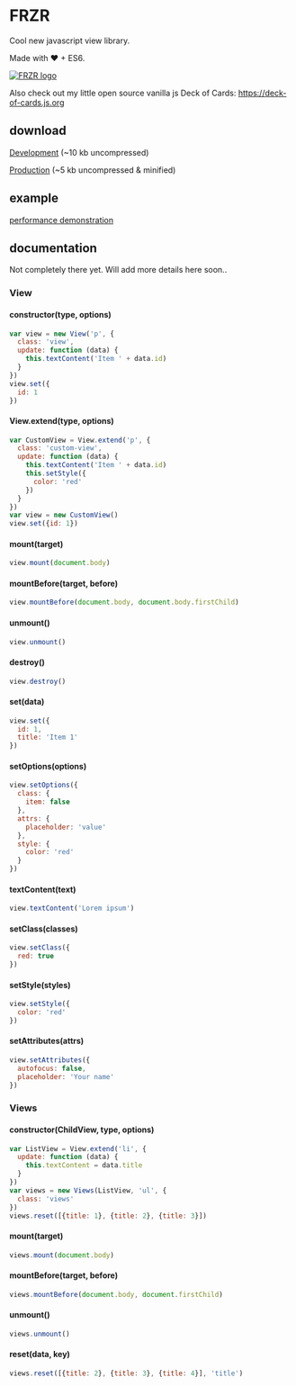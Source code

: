 # FRZR
Cool new javascript view library.

Made with ♥ + ES6.

[![FRZR logo](https://frzr.js.org/img/logo.svg)](https://frzr.js.org)

Also check out my little open source vanilla js Deck of Cards: https://deck-of-cards.js.org

## download

[Development](http://frzrjs.github.io/frzr/dist/frzr.js) (~10 kb uncompressed)

[Production](http://frzrjs.github.io/frzr/dist/frzr.min.js) (~5 kb uncompressed & minified)

## example
[performance demonstration](http://frzr.js.org/example/index.html)

## documentation
Not completely there yet. Will add more details here soon..

### View

#### constructor(type, options)
```js
var view = new View('p', {
  class: 'view',
  update: function (data) {
    this.textContent('Item ' + data.id)
  }
})
view.set({
  id: 1
})
```

#### View.extend(type, options)
```js
var CustomView = View.extend('p', {
  class: 'custom-view',
  update: function (data) {
    this.textContent('Item ' + data.id)
    this.setStyle({
      color: 'red'
    })
  }
})
var view = new CustomView()
view.set({id: 1})
```

#### mount(target)
```js
view.mount(document.body)
```

#### mountBefore(target, before)
```js
view.mountBefore(document.body, document.body.firstChild)
```

#### unmount()
```js
view.unmount()
```

#### destroy()
```js
view.destroy()
```

#### set(data)
```js
view.set({
  id: 1,
  title: 'Item 1'
})
```

#### setOptions(options)
```js
view.setOptions({
  class: {
    item: false
  },
  attrs: {
    placeholder: 'value'
  },
  style: {
    color: 'red'
  }
})
```

#### textContent(text)
```js
view.textContent('Lorem ipsum')
```

#### setClass(classes)
```js
view.setClass({
  red: true
})
```

#### setStyle(styles)
```js
view.setStyle({
  color: 'red'
})
```

#### setAttributes(attrs)
```js
view.setAttributes({
  autofocus: false,
  placeholder: 'Your name'
})
```

### Views

#### constructor(ChildView, type, options)
```js
var ListView = View.extend('li', {
  update: function (data) {
    this.textContent = data.title
  }
})
var views = new Views(ListView, 'ul', {
  class: 'views'
})
views.reset([{title: 1}, {title: 2}, {title: 3}])
```

#### mount(target)
```js
views.mount(document.body)
```

#### mountBefore(target, before)
```js
views.mountBefore(document.body, document.firstChild)
```

#### unmount()
```js
views.unmount()
```

#### reset(data, key)
```js
views.reset([{title: 2}, {title: 3}, {title: 4}], 'title')
```
